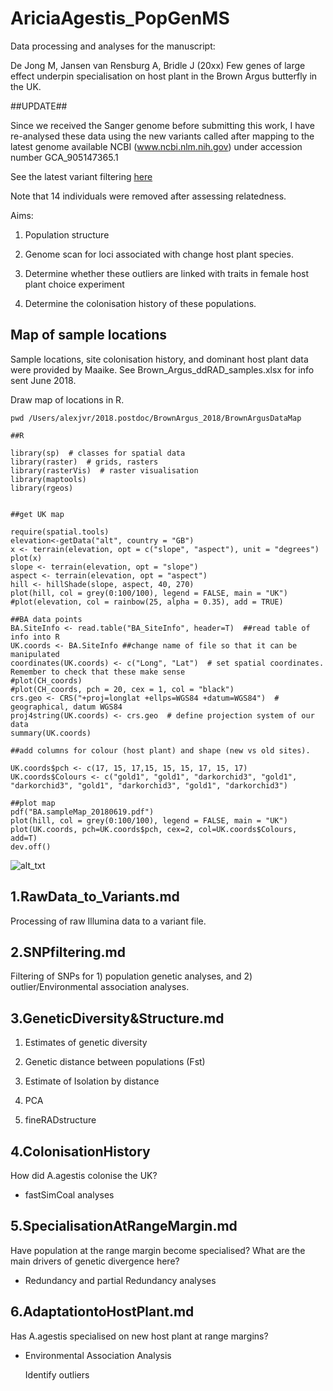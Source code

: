 # AriciaAgestis_PopGenMS

Data processing and analyses for the manuscript: 

De Jong M, Jansen van Rensburg A, Bridle J (20xx) Few genes of large effect underpin specialisation on host plant in the Brown Argus butterfly in the UK. 

##UPDATE##

Since we received the Sanger genome before submitting this work, I have re-analysed these data using the new variants called after mapping to the latest genome available NCBI (www.ncbi.nlm.nih.gov) under accession number GCA_905147365.1

See the latest variant filtering [here](https://github.com/alexjvr1/AriciaAgestis_GWASMS/blob/main/2.VariantFiltering.md)

Note that 14 individuals were removed after assessing relatedness. 




Aims: 

1. Population structure 

2. Genome scan for loci associated with change host plant species. 

3. Determine whether these outliers are linked with traits in female host plant choice experiment

4. Determine the colonisation history of these populations. 


## Map of sample locations

Sample locations, site colonisation history, and dominant host plant data were provided by Maaike. See Brown_Argus_ddRAD_samples.xlsx for info sent June 2018. 

Draw map of locations in R. 

```
pwd /Users/alexjvr/2018.postdoc/BrownArgus_2018/BrownArgusDataMap 

##R

library(sp)  # classes for spatial data
library(raster)  # grids, rasters
library(rasterVis)  # raster visualisation
library(maptools)
library(rgeos)


##get UK map

require(spatial.tools)
elevation<-getData("alt", country = "GB")
x <- terrain(elevation, opt = c("slope", "aspect"), unit = "degrees")
plot(x)
slope <- terrain(elevation, opt = "slope")
aspect <- terrain(elevation, opt = "aspect")
hill <- hillShade(slope, aspect, 40, 270)
plot(hill, col = grey(0:100/100), legend = FALSE, main = "UK")
#plot(elevation, col = rainbow(25, alpha = 0.35), add = TRUE)

##BA data points
BA.SiteInfo <- read.table("BA_SiteInfo", header=T)  ##read table of info into R
UK.coords <- BA.SiteInfo ##change name of file so that it can be manipulated
coordinates(UK.coords) <- c("Long", "Lat")  # set spatial coordinates. Remember to check that these make sense
#plot(CH_coords)
#plot(CH_coords, pch = 20, cex = 1, col = "black")
crs.geo <- CRS("+proj=longlat +ellps=WGS84 +datum=WGS84")  # geographical, datum WGS84
proj4string(UK.coords) <- crs.geo  # define projection system of our data
summary(UK.coords)

##add columns for colour (host plant) and shape (new vs old sites). 

UK.coords$pch <- c(17, 15, 17,15, 15, 15, 17, 15, 17)
UK.coords$Colours <- c("gold1", "gold1", "darkorchid3", "gold1", "darkorchid3", "gold1", "darkorchid3", "gold1", "darkorchid3")

##plot map
pdf("BA.sampleMap_20180619.pdf")
plot(hill, col = grey(0:100/100), legend = FALSE, main = "UK")
plot(UK.coords, pch=UK.coords$pch, cex=2, col=UK.coords$Colours, add=T)
dev.off()
```

![alt_txt][Fig1]

[Fig1]:https://user-images.githubusercontent.com/12142475/41651877-90a4bb8c-7479-11e8-9549-821f4ee84895.png


## 1.RawData_to_Variants.md

Processing of raw Illumina data to a variant file. 

## 2.SNPfiltering.md

Filtering of SNPs for 1) population genetic analyses, and 2) outlier/Environmental association analyses. 

## 3.GeneticDiversity&Structure.md

1) Estimates of genetic diversity

2) Genetic distance between populations (Fst)

3) Estimate of Isolation by distance

4) PCA

5) fineRADstructure

## 4.ColonisationHistory

How did A.agestis colonise the UK? 

  - fastSimCoal analyses


## 5.SpecialisationAtRangeMargin.md

Have population at the range margin become specialised? What are the main drivers of genetic divergence here? 

   - Redundancy and partial Redundancy analyses


## 6.AdaptationtoHostPlant.md

Has A.agestis specialised on new host plant at range margins? 

   - Environmental Association Analysis
      
      Identify outliers 





